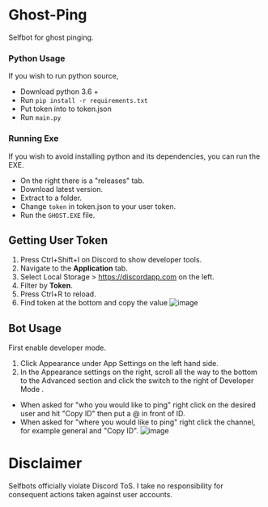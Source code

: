 # Ghost-Ping
Selfbot for ghost pinging.
### Python Usage
If you wish to run python source, 
- Download python 3.6 + 
- Run `pip install -r requirements.txt`
- Put token into to token.json
- Run `main.py`
### Running Exe 
If you wish to avoid installing python and its dependencies, you can run the EXE. 
- On the right there is a "releases" tab.
- Download latest version.
- Extract to a folder. 
- Change `token` in token.json to your user token. 
- Run the `GHOST.EXE` file. 
## Getting User Token 
1. Press Ctrl+Shift+I on Discord to show developer tools.
2. Navigate to the **Application** tab.
3. Select Local Storage > https://discordapp.com on the left.
4. Filter by **Token**.
5. Press Ctrl+R to reload.
6. Find token at the bottom and copy the value
![image](https://camo.githubusercontent.com/cadf3467f8b9da2c41c370a4e12860b06ca61925f3b9f673ef4573e8c7509ac0/68747470733a2f2f692e696d6775722e636f6d2f6a68674f554c702e676966) 
## Bot Usage
First enable developer mode. 
1. Click Appearance under App Settings on the left hand side.
2. In the Appearance settings on the right, scroll all the way to the bottom to the Advanced section and click the switch to the right of Developer Mode .
- When asked for "who you would like to ping" right click on the desired user and hit "Copy ID" then put a @ in front of ID. 
- When asked for "where you would like to ping" right click the channel, for example general and "Copy ID".
![image](https://i.imgur.com/bDxxoIu.png)
# Disclaimer
Selfbots officially violate Discord ToS. I take no responsibility for consequent actions taken against user accounts.
